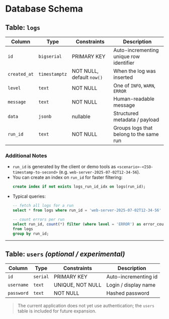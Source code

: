 # Database Schema

## Table: `logs`
| Column       | Type        | Constraints                | Description                                |
|--------------|------------|----------------------------|--------------------------------------------|
| `id`         | `bigserial` | PRIMARY KEY                | Auto-incrementing unique row identifier    |
| `created_at` | `timestamptz` | NOT NULL, default `now()` | When the log was inserted                  |
| `level`      | `text`       | NOT NULL                   | One of `INFO`, `WARN`, `ERROR`             |
| `message`    | `text`       | NOT NULL                   | Human-readable message                     |
| `data`       | `jsonb`      | nullable                   | Structured metadata / payload             |
| `run_id`     | `text`       | NOT NULL                   | Groups logs that belong to the same run    |

### Additional Notes
* `run_id` is generated by the client or demo tools as `<scenario>-<ISO-timestamp-to-second>` (e.g. `web-server-2025-07-02T12-34-56`).
* You can create an index on `run_id` for faster filtering:
  ```sql
  create index if not exists logs_run_id_idx on logs(run_id);
  ```
* Typical queries:
  ```sql
  -- fetch all logs for a run
  select * from logs where run_id = 'web-server-2025-07-02T12-34-56' order by created_at;

  -- count errors per run
  select run_id, count(*) filter (where level = 'ERROR') as error_count
  from logs
  group by run_id;
  ```

---

## Table: `users` *(optional / experimental)*
| Column      | Type    | Constraints  | Description              |
|-------------|---------|--------------|--------------------------|
| `id`        | `serial`| PRIMARY KEY  | Auto-incrementing id     |
| `username`  | `text`  | UNIQUE, NOT NULL | Login / display name |
| `password`  | `text`  | NOT NULL     | Hashed password          |

> The current application does not yet use authentication; the `users` table is included for future expansion. 